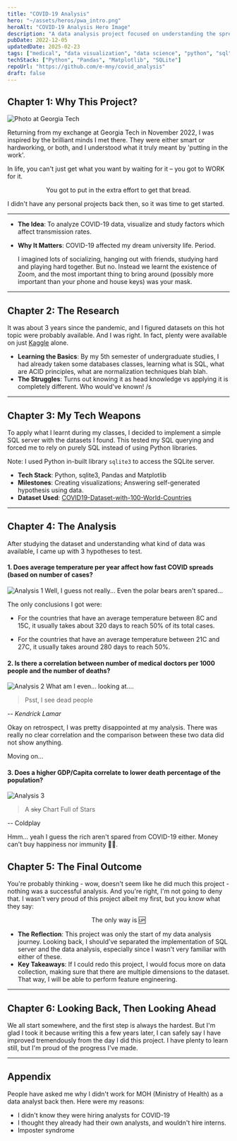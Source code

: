 ```yaml
---
title: "COVID-19 Analysis"
hero: "~/assets/heros/pwa_intro.png"
heroAlt: "COVID-19 Analysis Hero Image"
description: "A data analysis project focused on understanding the spread and impact of COVID-19."
pubDate: 2022-12-05
updatedDate: 2025-02-23
tags: ["medical", "data visualization", "data science", "python", "sql"]
techStack: ["Python", "Pandas", "Matplotlib", "SQLite"]
repoUrl: "https://github.com/e-mny/covid_analysis"
draft: false
---
```


## Chapter 1: Why This Project?

![Photo at Georgia Tech](../../assets/projects/GATech.jpg)

Returning from my exchange at Georgia Tech in November 2022, I was inspired by the brilliant minds I met there. They were either smart or hardworking, or both, and I understood what it truly meant by 'putting in the work'.

In life, you can't just get what you want by waiting for it &ndash; you got to WORK for it.

<center class="italic underline"> You got to put in the extra effort to get that bread. </center>

I didn't have any personal projects back then, so it was time to get started.

---

- **The Idea**: To analyze COVID-19 data, visualize and study factors which affect transmission rates.
- **Why It Matters**: COVID-19 affected my dream university life. Period.

  I imagined lots of socializing, hanging out with friends, studying hard and playing hard together. But no. Instead we learnt the existence of Zoom, and the most important thing to bring around (possibly more important than your phone and house keys) was your mask.

---

## Chapter 2: The Research

It was about 3 years since the pandemic, and I figured datasets on this hot topic were probably available. And I was right. In fact, plenty were available on just [Kaggle](https://www.kaggle.com/search?q=covid+19+in%3Adatasets) alone.

- **Learning the Basics**: By my 5th semester of undergraduate studies, I had already taken some databases classes, learning what is SQL, what are ACID principles, what are normalization techniques blah blah.
- **The Struggles**: Turns out knowing it as head knowledge vs applying it is completely different. Who would've known! /s

---

## Chapter 3: My Tech Weapons

To apply what I learnt during my classes, I decided to implement a simple SQL server with the datasets I found. This tested my SQL querying and forced me to rely on purely SQL instead of using Python libraries.

Note: I used Python in-built library `sqlite3` to access the SQLite server.

- **Tech Stack**: Python, sqlite3, Pandas and Matplotlib
- **Milestones**: Creating visualizations; Answering self-generated hypothesis using data.
- **Dataset Used**: [COVID19-Dataset-with-100-World-Countries](https://www.kaggle.com/datasets/sambelkacem/covid19-algeria-and-world-dataset)

---

## Chapter 4: The Analysis

After studying the dataset and understanding what kind of data was available, I came up with 3 hypotheses to test.

#### 1. Does average temperature per year affect how fast COVID spreads (based on number of cases?

![Analysis 1](../../assets/projects/covid19_analysis_1.png)
Well, I guess not really... Even the polar bears aren't spared...

The only conclusions I got were:

- For the countries that have an average temperature between 8C and 15C, it usually takes about 320 days to reach 50% of its total cases.

- For the countries that have an average temperature between 21C and 27C, it usually takes around 280 days to reach 50%.

#### 2. Is there a correlation between number of medical doctors per 1000 people and the number of deaths?

![Analysis 2](../../assets/projects/covid19_analysis_2.png)
What am I even... looking at....

> Psst, I see dead people

-- _Kendrick Lamar_

Okay on retrospect, I was pretty disappointed at my analysis. There was really no clear correlation and the comparison between these two data did not show anything.

Moving on...

#### 3. Does a higher GDP/Capita correlate to lower death percentage of the population?

![Analysis 3](../../assets/projects/covid19_analysis_3.png)

> A ~~sky~~ Chart Full of Stars

-- Coldplay

Hmm... yeah I guess the rich aren't spared from COVID-19 either. Money can't buy happiness nor immunity 🤷‍♂️.

## Chapter 5: The Final Outcome

You're probably thinking - wow, doesn't seem like he did much this project - nothing was a successful analysis. And you're right, I'm not going to deny that. I wasn't very proud of this project albeit my first, but you know what they say:

<center class="font-bold">The only way is 🆙</center>

- **The Reflection**: This project was only the start of my data analysis journey. Looking back, I should've separated the implementation of SQL server and the data analysis, especially since I wasn't very familiar with either of these.
- **Key Takeaways**: If I could redo this project, I would focus more on data collection, making sure that there are multiple dimensions to the dataset. That way, I will be able to perform feature engineering.

---

## Chapter 6: Looking Back, Then Looking Ahead

We all start somewhere, and the first step is always the hardest. But I'm glad I took it because writing this a few years later, I can safely say I have improved tremendously from the day I did this project. I have plenty to learn still, but I'm proud of the progress I've made.

---

## Appendix

People have asked me why I didn't work for MOH (Ministry of Health) as a data analyst back then. Here were my reasons:

- I didn't know they were hiring analysts for COVID-19
- I thought they already had their own analysts, and wouldn't hire interns.
- Imposter syndrome
